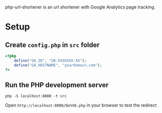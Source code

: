 php-url-shortener is an url shortener with Google Analytics page tracking.

# Setup

## Create `config.php` in `src` folder

```php
<?php
    define("GA_ID", "UA-XXXXXXX-XX");
    define("GA_HOSTNAME", "yourdomain.com");
?>
```

## Run the PHP development server
```
php -S localhost:8000 -t src
```

Open `http://localhost:8000/De%V6.php` in your browser to test the redirect